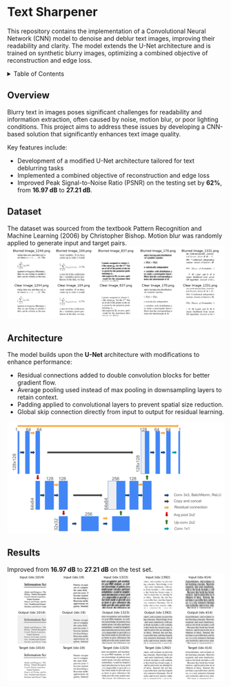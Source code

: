 <a name="readme-top"></a>

# Text Sharpener

This repository contains the implementation of a Convolutional Neural Network (CNN) model to denoise and deblur text images, improving their readability and clarity. The model extends the U-Net architecture and is trained on synthetic blurry images, optimizing a combined objective of reconstruction and edge loss. 

<!-- TABLE OF CONTENTS -->
<details>
  <summary>Table of Contents</summary>
  <ol>
    <li>
      <a href="#overview">Overview</a>
    <li>
      <a href="dataset">Dataset</a>
    <li>
      <a href="#architecture">Architecture</a>
    <li>
      <a href="#results">Results</a>
  <ol>
</details>

<a name="overview"></a>
## Overview

Blurry text in images poses significant challenges for readability and information extraction, often caused by noise, motion blur, or poor lighting conditions. This project aims to address these issues by developing a CNN-based solution that significantly enhances text image quality.

Key features include: 
- Development of a modified U-Net architecture tailored for text deblurring tasks
- Implemented a combined objective of reconstruction and edge loss
- Improved Peak Signal-to-Noise Ratio (PSNR) on the testing set by **62%**, from **16.97 dB** to **27.21 dB**.

<a name="dataset"></a>
## Dataset
The dataset was sourced from the textbook Pattern Recognition and Machine Learning (2006) by Christopher Bishop. Motion blur was randomly applied to generate input and target pairs. 
![Dataset](./src/visualizations/sample_data.png)

<a name="architecture"></a>
## Architecture 
The model builds upon the **U-Net** architecture with modifications to enhance performance:
- Residual connections added to double convolution blocks for better gradient flow.
- Average pooling used instead of max pooling in downsampling layers to retain context.
- Padding applied to convolutional layers to prevent spatial size reduction.
- Global skip connection directly from input to output for residual learning.

![Architecture](./src/visualizations/unetv2_architecture.png)

<a name="results"></a>
## Results
Improved from **16.97 dB** to **27.21 dB** on the test set.
![Results](./src/visualizations/unetv2_result_visualization.png)


